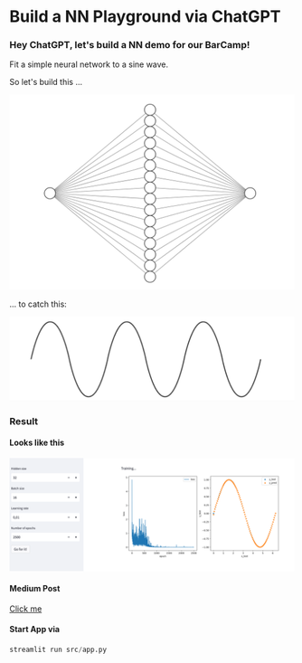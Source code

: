 # Build a NN Playground via ChatGPT

### Hey ChatGPT, let's build a NN demo for our BarCamp!

Fit a simple neural network to a sine wave. 

So let's build this ...

![NN](img/hidden_layer_16.png)

... to catch this:

![Sine Wave](img/sine_wave.png)

### Result

#### Looks like this

![App](img/app.png)

#### Medium Post

[Click me](https://medium.com/@carsten.frommhold/build-a-nn-playground-via-chatgpt-dca82d7a4b5)

#### Start App via 

```python
streamlit run src/app.py
```